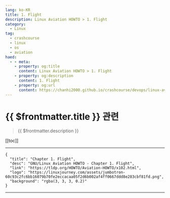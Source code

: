 ```yaml
---
lang: ko-KR
title: 1. Flight
description: Linux Aviation HOWTO > 1. Flight
category:
  - Linux
tag: 
  - crashcourse
  - linux 
  - os
  - aviation
haed:
  - - meta:
    - property: og:title
      content: Linux Aviation HOWTO > 1. Flight
    - property: og:description
      content: 1. Flight
    - property: og:url
      content: https://chanhi2000.github.io/crashcourse/devops/linux-aviation-howto/01-flight.html
---
```


# {{ $frontmatter.title }} 관련

> {{ $frontmatter.description }}

[[toc]]

---

```component VPCard
{
  "title": "Chapter 1. Flight",
  "desc": "GNU/Linux Aviation HOWTO - Chapter 1. Flight",
  "link": "https://tldp.org/HOWTO/Aviation-HOWTO/x102.html",
  "logo": "https://linuxjourney.com/assets/jumbotron-60c93c2fc6bb16079b70fe2eccacaa05f2d6b002af4ff0667ddd8e283cbf81fd.png",
  "background": "rgba(3, 3, 3, 0.2)"
}
```

---

<TagLinks />